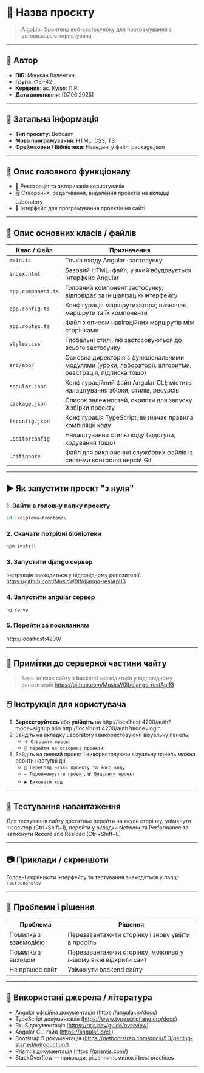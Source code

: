 # 📘 Назва проєкту

> AlgoLib. Фронтенд веб-застосуноку для програмування з авторизацією користувача.

---

## 👤 Автор

- **ПІБ**: Мінькач Валентин
- **Група**: ФЕІ-42
- **Керівник**: ас. Кулик П.Р.
- **Дата виконання**: [07.06.2025]

---

## 📌 Загальна інформація

- **Тип проєкту**: Вебсайт
- **Мова програмування**: HTML, CSS, TS
- **Фреймворки / Бібліотеки**: Наведені у файлі package.json

---

## 🧠 Опис головного функціоналу

- 🔐 Реєстрація та авторизація користувачів
- 🗒️ Створення, редагування, видалення проектів на вкладці Laboratory
- 📱 Інтерфейс для програмування проектів на сайті

---

## 🧱 Опис основних класів / файлів

| Клас / Файл              | Призначення |
|--------------------------|-------------|
| `main.ts`                | Точка входу Angular-застосунку |
| `index.html`             | Базовий HTML-файл, у який вбудовується інтерфейс Angular |
| `app.component.ts`       | Головний компонент застосунку; відповідає за ініціалізацію інтерфейсу |
| `app.config.ts`          | Конфігурація маршрутизатора; визначає маршрути та їх компоненти |
| `app.routes.ts`          | Файл з описом навігаційних маршрутів між сторінками |
| `styles.css`             | Глобальні стилі, які застосовуються до всього застосунку |
| `src/app/`               | Основна директорія з функціональними модулями (уроки, лабораторії, алгоритми, реєстрація, підписка тощо) |
| `angular.json`           | Конфігураційний файл Angular CLI; містить налаштування збірки, стилів, ресурсів |
| `package.json`           | Список залежностей, скрипти для запуску й збірки проєкту |
| `tsconfig.json`          | Конфігурація TypeScript; визначає правила компіляції коду |
| `.editorconfig`          | Налаштування стилю коду (відступи, кодування тощо) |
| `.gitignore`             | Файл для виключення службових файлів із системи контролю версій Git |


---

## ▶️ Як запустити проєкт "з нуля"

### 1. Зайти в головну папку проекту
```bash
cd .\diploma-frontend\
```

### 2. Скачати потрібні бібліотеки
```bash
npm install
```

### 3. Запустити django сервер
Інструкція знаходиться у відповідному репозиторії:
https://github.com/MusicW0lf/django-restApi13

### 4. Запустити angular сервер
```bash
ng serve
```

### 5. Перейти за посиланням
http://localhost:4200/

---

## 🔌 Примітки до серверної частини чайту

> Весь зв'язок сайту з backend знаходиться у відповідному репозиторії:
https://github.com/MusicW0lf/django-restApi13

## 🖱️ Інструкція для користувача

1. **Зареєструйтесь** або **увійдіть** на http://localhost:4200/auth?mode=signup або http://localhost:4200/auth?mode=login
2. Зайдіть на вкладку Laboratory і використовуючи візуальну панель:
   - `➕ Створити проект`
   - `📄 перейти на створені проекти`
3. Зайдіть на певний проект і використовуючи візуальну панель можна робити наступні дії:
   - `📄 Перегляд назви проекту та його коду`
   - `✏️ Перейменувати проект`, `🗑️ Видалити проект`
   - `▶️ Виконати код`

---

## 🧪 Тестування навантаження

Для тестування сайту достатньо перейти на якусь сторінку, увімкнути Інспектор (Ctrl+Shift+I), перейти у вкладки Network та Performance та натиснути Record and Reaload (Ctrl+Shift+E)

---

## 📷 Приклади / скриншоти

Головні скриншоти інтерфейсу та тестування знаходяться у папці `/screenshots/`

---

## 🧪 Проблеми і рішення

| Проблема              | Рішення                            |
|----------------------|------------------------------------|
| Помилка з взаємодією | Перезавантажити сторінку і знову увійти в профіль |
| Помилка з виходом | Перезавантажити сторінку, можливо у іншому вікні відкрити сайт |
| Не працює сайт    | Увімкнути backend сайту   |

---

## 🧾 Використані джерела / література

- Angular офіційна документація (https://angular.io/docs)
- TypeScript документація (https://www.typescriptlang.org/docs)
- RxJS документація (https://rxjs.dev/guide/overview)
- Angular CLI гайд (https://angular.io/cli)
- Bootstrap 5 документація (https://getbootstrap.com/docs/5.3/getting-started/introduction/)
- Prism.js документація (https://prismjs.com/)
- StackOverflow — приклади, рішення помилок і best practices

---





